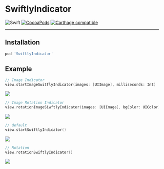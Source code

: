# SwiftlyIndicator
![Swift](https://img.shields.io/badge/Swift-4.0-orange.svg)  [![CocoaPods](http://img.shields.io/cocoapods/v/Then.svg)](https://cocoapods.org/pods/SwiftlyIndicator) [![Carthage compatible](https://img.shields.io/badge/Carthage-compatible-4BC51D.svg?style=flat)](https://github.com/Carthage/Carthage)

---

## Installation

```ruby
pod 'SwiftlyIndicator'
```

## Example
```Swift
// Image Indicator
view.startImageSwitflyIndicator(images: [UIImage], milliseconds: Int)
```
![](./Images/imageIndicator.gif)

```Swift
// Image Rotation Indicator
view.rotationImageSiwftlyIndicator(images: [UIImage], bgColor: UIColor)
```
![](./Images/imageRotation.gif)

```Swift
// default
view.startSwiftlyIndicator()
```
![](./Images/defaultIndicator.gif)

```Swift
// Rotation
view.rotationSwiftlyIndicator()
```
![](./Images/defaultRotation.gif)
